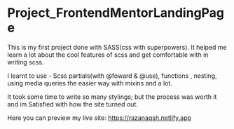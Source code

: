 # Project_FrontendMentorLandingPage
This is my first project done with SASS(css with superpowers). It helped me learn a lot about the cool features of scss and get comfortable with in writing scss. 

I learnt to use - Scss partials(with @foward & @use), functions , nesting, using media queries the easier way with mixins and a lot.

It took some time to write so many stylings; but the process was worth it and im Satisfied with how the site turned out.

Here you can preview my live site: https://razanaqsh.netlify.app 
